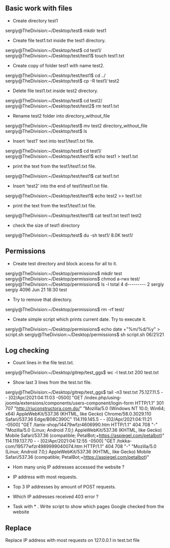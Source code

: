 ## Basic work with files

- Create directory test1

sergiy@TheDivision:~/Desktop/test$ mkdir test1

- Create file test1.txt inside the test1 directory.

sergiy@TheDivision:~/Desktop/test$ cd test1/
sergiy@TheDivision:~/Desktop/test/test1$ touch test1.txt

-   Create copy of folder test1 with name test2.
  
sergiy@TheDivision:~/Desktop/test/test1$ cd ../
sergiy@TheDivision:~/Desktop/test$ cp -R test1/ test2

-    Delete file test1.txt inside test2 directory.

sergiy@TheDivision:~/Desktop/test$ cd test2/
sergiy@TheDivision:~/Desktop/test/test2$ rm test1.txt

-    Rename test2 folder into directory_without_file

sergiy@TheDivision:~/Desktop/test$ mv test2 directory_without_file
sergiy@TheDivision:~/Desktop/test$ ls

-    Insert 'test1' text into test1/test1.txt file.

sergiy@TheDivision:~/Desktop/test$ cd test1/
sergiy@TheDivision:~/Desktop/test/test1$ echo test1 > test1.txt 

-    print the text from the test1/test1.txt file.

sergiy@TheDivision:~/Desktop/test/test1$ cat test1.txt 

-    Insert 'test2' into the end of test1/test1.txt file.

sergiy@TheDivision:~/Desktop/test/test1$ echo test2 >> test1.txt 

-    print the text from the test1/test1.txt file.

sergiy@TheDivision:~/Desktop/test/test1$ cat test1.txt 
test1
test2

- check the size of test1 directory

sergiy@TheDivision:~/Desktop/test$ du -sh test1/
8.0K	test1/


## Permissions

-   Create test directory and block access for all to it.

sergiy@TheDivision:~/Desktop/permissions$ mkdir test
sergiy@TheDivision:~/Desktop/permissions$ chmod a-rwx test/ 
sergiy@TheDivision:~/Desktop/permissions$ ls -l
total 4
d--------- 2 sergiy sergiy 4096 Jun 21 18:30 test


-   Try to remove that directory.

sergiy@TheDivision:~/Desktop/permissions$ rm -rf test/

-    Create simple script which prints current date. Try to execute it.

sergiy@TheDivision:~/Desktop/permissions$ echo date +"%m/%d/%y" > script.sh
sergiy@TheDivision:~/Desktop/permissions$ sh script.sh 
06/21/21

## Log checking

-  Count lines in the file test.txt.

sergiy@TheDivision:~/Desktop/gitrep/test_ggs$ wc -l test.txt 
200 test.txt

- Show last 3 lines from the test.txt file. 

sergiy@TheDivision:~/Desktop/gitrep/test_ggs$ tail -n3 test.txt 
75.127.11.5 - - [02/Apr/2021:04:11:03 -0500] "GET /index.php/using-joomla/extensions/components/users-component/login-form HTTP/1.1" 301 707 "http://riuconstructora.com.do/" "Mozilla/5.0 (Windows NT 10.0; Win64; x64) AppleWebKit/537.36 (KHTML, like Gecko) Chrome/58.0.3029.110 Safari/537.36 Edge/B08C390C"
114.119.145.5 - - [02/Apr/2021:04:11:21 -0500] "GET /tanix-shop/14479wfzr4606990.htm HTTP/1.1" 404 708 "-" "Mozilla/5.0 (Linux; Android 7.0;) AppleWebKit/537.36 (KHTML, like Gecko) Mobile Safari/537.36 (compatible; PetalBot;+https://aspiegel.com/petalbot)"
114.119.137.70 - - [02/Apr/2021:04:12:55 -0500] "GET /tokka-com/19577wfzr4989999040074.htm HTTP/1.1" 404 708 "-" "Mozilla/5.0 (Linux; Android 7.0;) AppleWebKit/537.36 (KHTML, like Gecko) Mobile Safari/537.36 (compatible; PetalBot;+https://aspiegel.com/petalbot)"


-  Hom many uniq IP addresses accessed the website ? 


-  IP address with most requests.


-  Top 3 IP addresses by amount of POST requests.


-  Which IP addresses received 403 error ? 


- Task with * . Write script to show which pages Google checked from the website 

## Replace

Replace IP address with most requests on 127.0.0.1 in test.txt file 
